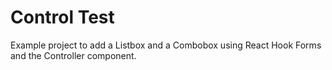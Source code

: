 # Control Test

Example project to add a Listbox and a Combobox using React Hook Forms and the Controller component.
